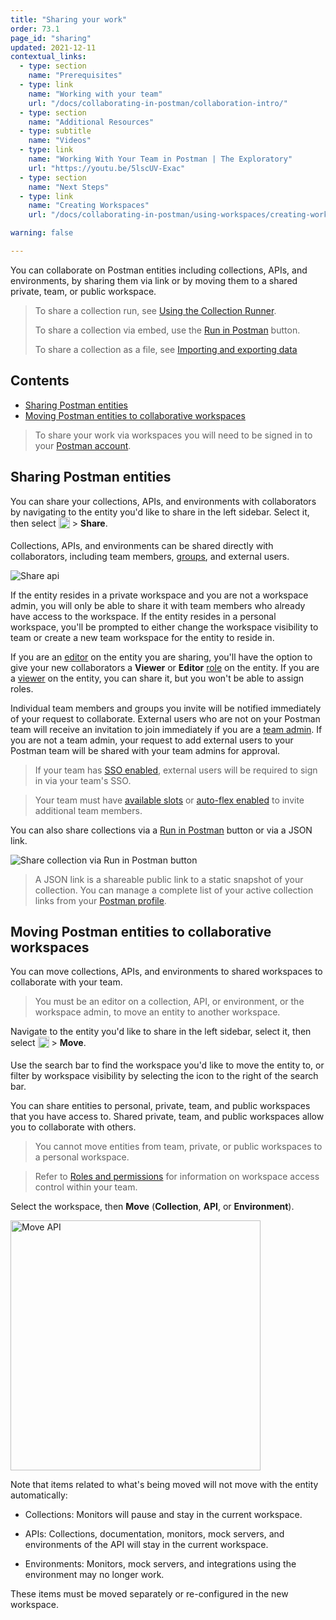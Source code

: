 ```yaml
---
title: "Sharing your work"
order: 73.1
page_id: "sharing"
updated: 2021-12-11
contextual_links:
  - type: section
    name: "Prerequisites"
  - type: link
    name: "Working with your team"
    url: "/docs/collaborating-in-postman/collaboration-intro/"
  - type: section
    name: "Additional Resources"
  - type: subtitle
    name: "Videos"
  - type: link
    name: "Working With Your Team in Postman | The Exploratory"
    url: "https://youtu.be/5lscUV-Exac"
  - type: section
    name: "Next Steps"
  - type: link
    name: "Creating Workspaces"
    url: "/docs/collaborating-in-postman/using-workspaces/creating-workspaces/"

warning: false

---
```


You can collaborate on Postman entities including collections, APIs, and environments, by sharing them via link or by moving them to a shared private, team, or public workspace.

> To share a collection run, see [Using the Collection Runner](/docs/running-collections/intro-to-collection-runs/).
>
> To share a collection via embed, use the [Run in Postman](/docs/publishing-your-api/run-in-postman/introduction-run-button/) button.
>
> To share a collection as a file, see [Importing and exporting data](/docs/getting-started/importing-and-exporting-data/)

## Contents

* [Sharing Postman entities](#sharing-postman-entities)
* [Moving Postman entities to collaborative workspaces](#moving-postman-entities-to-collaborative-workspaces)

> To share your work via workspaces you will need to be signed in to your [Postman account](/docs/getting-started/postman-account/).

## Sharing Postman entities

You can share your collections, APIs, and environments with collaborators by navigating to the entity you'd like to share in the left sidebar. Select it, then select <img alt="Three dots icon" src="https://assets.postman.com/postman-docs/icon-three-dots-v9.jpg" width="18px" style="vertical-align:middle;margin-bottom:5px"> > **Share**.

Collections, APIs, and environments can be shared directly with collaborators, including team members, [groups](/docs/administration/managing-your-team/user-groups/), and external users.

<img alt="Share api" src="https://assets.postman.com/postman-docs/share-api-9.4.jpg"/>

If the entity resides in a private workspace and you are not a workspace admin, you will only be able to share it with team members who already have access to the workspace. If the entity resides in a personal workspace, you'll be prompted to either change the workspace visibility to team or create a new team workspace for the entity to reside in.

If you are an [editor](/docs/collaborating-in-postman/roles-and-permissions/) on the entity you are sharing, you'll have the option to give your new collaborators a **Viewer** or **Editor** [role](/docs/collaborating-in-postman/roles-and-permissions/) on the entity. If you are a [viewer](/docs/collaborating-in-postman/roles-and-permissions/) on the entity, you can share it, but you won't be able to assign roles.

Individual team members and groups you invite will be notified immediately of your request to collaborate. External users who are not on your Postman team will receive an invitation to join immediately if you are a [team admin](/docs/collaborating-in-postman/roles-and-permissions/#team-roles). If you are not a team admin, your request to add external users to your Postman team will be shared with your team admins for approval.

> If your team has [SSO enabled](/docs/administration/sso/intro-sso/), external users will be required to sign in via your team's SSO.

<!-- -->

> Your team must have [available slots](/docs/administration/billing/#changing-your-plan) or [auto-flex enabled](/docs/administration/billing/#utilizing-auto-flex) to invite additional team members.

You can also share collections via a [Run in Postman](/docs/publishing-your-api/run-in-postman/creating-run-button/) button or via a JSON link.

<img alt="Share collection via Run in Postman button" src="https://assets.postman.com/postman-docs/share-collection-ripbutton-9.4.jpg"/>

> A JSON link is a shareable public link to a static snapshot of your collection. You can manage a complete list of your active collection links from your [Postman profile](https://go.postman.co/me/collections?view=links).

## Moving Postman entities to collaborative workspaces

You can move collections, APIs, and environments to shared workspaces to collaborate with your team.

> You must be an editor on a collection, API, or environment, or the workspace admin, to move an entity to another workspace.

Navigate to the entity you'd like to share in the left sidebar, select it, then select <img alt="Three dots icon" src="https://assets.postman.com/postman-docs/icon-three-dots-v9.jpg" width="18px" style="vertical-align:middle;margin-bottom:5px"> > **Move**.

Use the search bar to find the workspace you'd like to move the entity to, or filter by workspace visibility by selecting the icon to the right of the search bar.

You can share entities to personal, private, team, and public workspaces that you have access to. Shared private, team, and public workspaces allow you to collaborate with others.

> You cannot move entities from team, private, or public workspaces to a personal workspace.

<!-- -->

> Refer to [Roles and permissions](/docs/collaborating-in-postman/roles-and-permissions/) for information on workspace access control within your team.

Select the workspace, then **Move** (**Collection**, **API**, or **Environment**).

<img alt="Move API" src="https://assets.postman.com/postman-docs/move-api-v9.1.jpg" width="400px"/>

Note that items related to what's being moved will not move with the entity automatically:

* Collections: Monitors will pause and stay in the current workspace.

* APIs: Collections, documentation, monitors, mock servers, and environments of the API will stay in the current workspace.

* Environments: Monitors, mock servers, and integrations using the environment may no longer work.

These items must be moved separately or re-configured in the new workspace.
